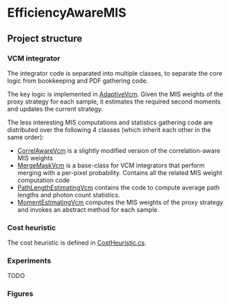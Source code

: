 # EfficiencyAwareMIS

## Project structure

### VCM integrator

The integrator code is separated into multiple classes, to separate the core logic from bookkeeping and
PDF gathering code.

The key logic is implemented in [AdaptiveVcm](VcmExperiment/AdaptiveVcm.cs). Given the MIS weights of the proxy strategy for each sample, it estimates the required second moments and updates the current strategy.

The less interesting MIS computations and statistics gathering code are distributed over the following 4 classes (which inherit each other in the same order):

- [CorrelAwareVcm](VcmExperiment/CorrelAwareVcm.cs) is a slightly modified version of the correlation-aware MIS weights
- [MergeMaskVcm](VcmExperiment/MergeMaskVcm.cs) is a base-class for VCM integrators that perform merging with a per-pixel probability. Contains all the related MIS weight computation code
- [PathLengthEstimatingVcm](VcmExperiment/PathLengthEstimatingVcm.cs) contains the code to compute average path lengths and photon count statistics.
- [MomentEstimatingVcm](VcmExperiment/MomentEstimatingVcm.cs) computes the MIS weights of the proxy strategy and invokes an abstract method for each sample.

### Cost heuristic

The cost heuristic is defined in [CostHeuristic.cs](VcmExperiment/CostHeuristic.cs).

### Experiments

TODO

### Figures